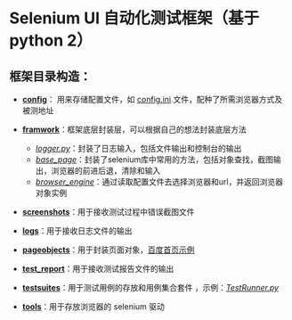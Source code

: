 # Selenium UI 自动化测试框架（基于 python 2）
## 框架目录构造： ##


- **[config](https://github.com/StrawberryFlavor/Selenium-Framework/tree/master/config)**： 用来存储配置文件，如 [config.ini](https://github.com/StrawberryFlavor/Selenium-Framework/blob/master/config/config.ini) 文件，配种了所需浏览器方式及被测地址

- **[framwork](https://github.com/StrawberryFlavor/Selenium-Framework/tree/master/framework)**：框架底层封装层，可以根据自己的想法封装底层方法
  - *[logger.py](https://github.com/StrawberryFlavor/Selenium-Framework/blob/master/framework/logger.py)*：封装了日志输入，包括文件输出和控制台的输出
  - *[base_page](https://github.com/StrawberryFlavor/Selenium-Framework/blob/master/framework/base_page.py)*：封装了selenium库中常用的方法，包括对象查找，截图输出，浏览器的前进后退，清除和输入
  - *[browser_engine](https://github.com/StrawberryFlavor/Selenium-Framework/blob/master/framework/browser_engine.py)*：通过读取配置文件去选择浏览器和url，并返回浏览器对象实例


- **[screenshots](https://github.com/StrawberryFlavor/Selenium-Framework/tree/master/screenshots)**：用于接收测试过程中错误截图文件

- **[logs](https://github.com/StrawberryFlavor/Selenium-Framework/tree/master/logs)**：用于接收日志文件的输出 


- **[pageobjects](https://github.com/StrawberryFlavor/Selenium-Framework/tree/master/pageobjects)**：用于封装页面对象，[百度首页示例](https://github.com/StrawberryFlavor/Selenium-Framework/blob/master/pageobjects/baidu_homepage.py)

- **[test_report](https://github.com/StrawberryFlavor/Selenium-Framework/tree/master/test_report)**：用于接收测试报告文件的输出


- **[testsuites](https://github.com/StrawberryFlavor/Selenium-Framework/tree/master/testsuites)**：用于测试用例的存放和用例集合套件 ，示例：*[TestRunner.py](https://github.com/StrawberryFlavor/Selenium-Framework/blob/master/testsuites/TestRunner.py)*


- **[tools](https://github.com/StrawberryFlavor/Selenium-Framework/tree/master/tools)**：用于存放浏览器的 selenium 驱动

